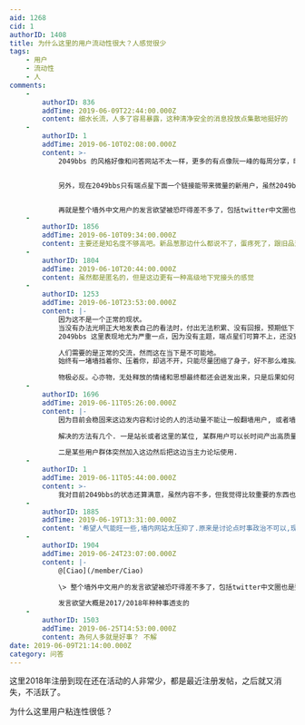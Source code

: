 ```yaml
---
aid: 1268
cid: 1
authorID: 1408
title: 为什么这里的用户流动性很大？人感觉很少
tags:
    - 用户
    - 流动性
    - 人
comments:
    -
        authorID: 836
        addTime: 2019-06-09T22:44:00.000Z
        content: 细水长流，人多了容易暴露，这种清净安全的消息投放点集散地挺好的
    -
        authorID: 1
        addTime: 2019-06-10T02:08:00.000Z
        content: >-
            2049bbs 的风格好像和问答网站不太一样，更多的有点像阮一峰的每周分享，时政类话题基本都去新品葱了，总的来说，风格偏高冷。


            另外，现在2049bbs只有端点星下面一个链接能带来微量的新用户，虽然2049bbs本身给了很多外链，但是并没有其他站给2049bbs导流。因此，2049的曝光量很依赖端点星的爆款。


            再就是整个墙外中文用户的发言欲望被恐吓得差不多了，包括twitter中文圈也是整个萎缩得不行，新品葱也是靠以前的老底子以及港台用户、海外留学生勉强支撑一下。
    -
        authorID: 1856
        addTime: 2019-06-10T09:34:00.000Z
        content: 主要还是知名度不够高吧。新品葱那边什么都说不了，蛋疼死了，跟旧品葱一个屌样
    -
        authorID: 1804
        addTime: 2019-06-10T20:44:00.000Z
        content: 虽然都是匿名的，但是这边更有一种高级地下党接头的感觉
    -
        authorID: 1253
        addTime: 2019-06-10T23:53:00.000Z
        content: |-
            因为这不是一个正常的现状。  
            当没有办法光明正大地发表自己的看法时，付出无法积累、没有回报，预期低下，也就消减了表达欲望。  
            2049bbs 这里表现地尤为严重一点，因为没有主题，端点星们可算不上，还没到时候。

            人们需要的是正常的交流，然而这在当下是不可能地。  
            始终有一堵墙挡着你、压着你，却逃不开，只能尽量团缩了身子，好不那么难挨。

            物极必反。心亦物，无处释放的情绪和思想最终都还会迸发出来，只是后果如何，实是难料。
    -
        authorID: 1696
        addTime: 2019-06-11T05:26:00.000Z
        content: |-
            因为目前会稳固来这边发内容和讨论的人的活动量不能让一般翻墙用户, 或者墙外人有每天过来看看的想法....

            解决的方法有几个. 一是站长或者这里的某位, 某群用户可以长时间产出高质量的内容.

            二是某些用户群体突然加入这边然后把这边当主力论坛使用.
    -
        authorID: 1
        addTime: 2019-06-11T05:44:00.000Z
        content: >-
            我对目前2049bbs的状态还算满意，虽然内容不多，但我觉得比较重要的东西也没落下多少。目前来看，更多的像是一个入口，当然也期待每个人分享自己认为重要或者自己有深入了解的东西。
    -
        authorID: 1885
        addTime: 2019-06-19T13:31:00.000Z
        content: '希望人气能旺一些,墙内网站太压抑了.原来是讨论点时事政治不可以,现在连经济也不让讨论.然后还总能遇到准纳粹'
    -
        authorID: 1904
        addTime: 2019-06-24T23:07:00.000Z
        content: |-
            @[Ciao](/member/Ciao)

            \> 整个墙外中文用户的发言欲望被恐吓得差不多了，包括twitter中文圈也是整个萎缩得不行

            发言欲望大概是2017/2018年种种事透支的
    -
        authorID: 1503
        addTime: 2019-06-25T14:53:00.000Z
        content: 為何人多就是好事？ 不解
date: 2019-06-09T21:14:00.000Z
category: 问答
---
```


这里2018年注册到现在还在活动的人非常少，都是最近注册发帖，之后就又消失，不活跃了。

为什么这里用户粘连性很低？
